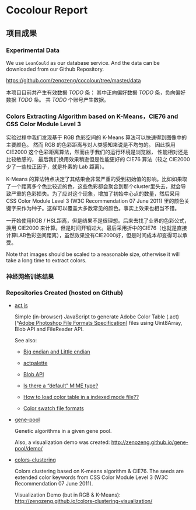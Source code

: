 # Cocolour Report

## 项目成果

### Experimental Data

We use `LeanCould` as our database service.
And the data can be downloaded from our Github Repository.

https://github.com/zenozeng/cocolour/tree/master/data

本项目目前共产生有效数据 *TODO* 条：
其中正向偏好数据 *TODO* 条，负向偏好数据 *TODO* 条。
共 *TODO* 个账号产生数据。

### Colors Extracting Algorithm based on K-Means，CIE76 and CSS Color Module Level 3

实验过程中我们发现基于 RGB 色彩空间的 K-Means 算法可以快速得到图像中的主要颜色。
然而 RGB 的色彩距离与对人类感知来说是不均匀的。
因此换用 CIE2000 这个色彩距离算法，然而由于我们的运行环境是浏览器，
性能相对还是比较敏感的，
最后我们换用效果稍逊但是性能更好的 CIE76 算法（较之 CIE2000 少了一些校正因子，就是朴素的 Lab 距离）。

K-Means 的算法特点决定了其结果会非常严重的受到初始值的影响。比如如果取了一个距离多个色比较近的色，这些色彩都会聚合到那个cluster里头去，就会导致严重的色彩损失。为了应对这个现象，增加了初始中心点的数量，然后采用CSS Color Module Level 3 (W3C Recommendation 07 June 2011) 里的颜色关键字来作为种子。这样可以覆盖大多数常见的颜色。事实上效果也相当不错。

一开始使用RGB / HSL距离，但是结果不是很理想。后来去找了业界的色彩公式，换用 CIE2000 来计算。但是时间开销过大。最后采用折中的CIE76（也就是直接计算LAB色彩空间距离），虽然效果没有CIE2000好，但是时间成本却变得可以承受。

Note that images should be scaled to a reasonable size, otherwise it will take a long time to extract colors.

### 神经网络训练结果



### Repositories Created (hosted on Github)

- [act.js](https://github.com/zenozeng/act.js)

    Simple (in-browser) JavaScript to generate Adobe Color Table (.act)[^[Adobe Photoshop File Formats Specification](http://www.adobe.com/devnet-apps/photoshop/fileformatashtml/)] files using Uint8Array, Blob API and FileReader API.

    See also:

    - [Big endian and Little endian](http://www.cnblogs.com/luxiaoxun/archive/2012/09/05/2671697.html)

    - [actpalette](https://github.com/bdon/actpalette)

    - [Blob API](https://developer.mozilla.org/en-US/docs/Web/API/Blob)

    - [Is there a “default” MIME type?](http://stackoverflow.com/questions/12539058/is-there-a-default-mime-type)

    - [How to load color table in a indexed mode file??](https://forums.adobe.com/message/2205681#2205681)

    - [Color swatch file formats](http://www.selapa.net/swatches/colors/fileformats.php)

- [gene-pool](https://github.com/zenozeng/gene-pool)

    Genetic algorithms in a given gene pool.

    Also, a visualization demo was created: http://zenozeng.github.io/gene-pool/demo/

- [colors-clustering](https://github.com/zenozeng/colors-clustering)

    Colors clustering based on K-means algorithm & CIE76.
    The seeds are extended color keywords from CSS Color Module Level 3 (W3C Recommendation 07 June 2011).

    Visualization Demo (but in RGB & K-Means): http://zenozeng.github.io/colors-clustering-visualization/
